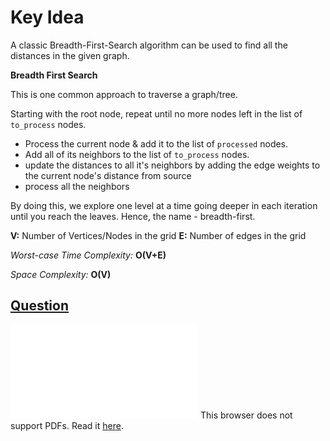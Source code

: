 
# Key Idea
A classic Breadth-First-Search algorithm can be used to find all the distances in the given graph.

**Breadth First Search**

This is one common approach to traverse a graph/tree.

Starting with the root node, repeat until no more nodes left in the list of `to_process` nodes.
* Process the current node & add it to the list of `processed` nodes.
* Add all of its neighbors to the list of `to_process` nodes.
* update the distances to all it's neighbors by adding the edge weights to the current node's distance from source
* process all the neighbors

By doing this, we explore one level at a time going deeper in each iteration until you reach the leaves. Hence, the name - breadth-first.

**V:** Number of Vertices/Nodes in the grid
**E:** Number of edges in the grid

*Worst-case Time Complexity:* **O(V+E)**

*Space Complexity:* **O(V)**


## [Question](Question.pdf)
<object data="Question.pdf" type="application/pdf" width="700px" height="700px">    
    <embed src="Question.pdf">
        This browser does not support PDFs. Read it <a href="question.pdf">here</a>.</p>
    </embed>
</object>
